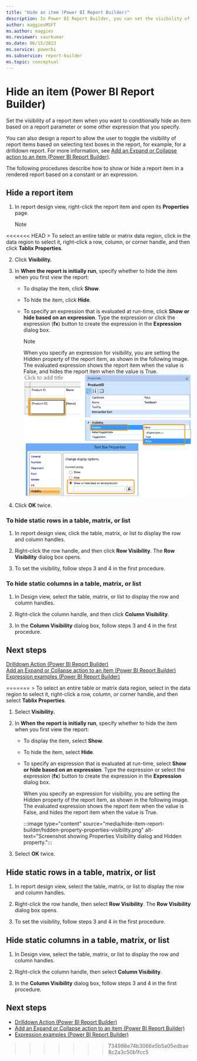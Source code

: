 ```yaml
---
title: "Hide an item (Power BI Report Builder)"
description: In Power BI Report Builder, you can set the visibility of a report item. You can specify a report parameter or other expression to conditionally hide an item.
author: maggiesMSFT
ms.author: maggies
ms.reviewer: saurkumar
ms.date: 06/15/2023
ms.service: powerbi
ms.subservice: report-builder
ms.topic: conceptual
---
```

# Hide an item (Power BI Report Builder)

  Set the visibility of a report item when you want to conditionally hide an item based on a report parameter or some other expression that you specify.

You can also design a report to allow the user to toggle the visibility of report items based on selecting text boxes in the report, for example, for a drilldown report. For more information, see [Add an Expand or Collapse action to an item (Power BI Report Builder)](/sql/reporting-services/report-design/add-an-expand-or-collapse-action-to-an-item-report-builder-and-ssrs).

The following procedures describe how to show or hide a report item in a rendered report based on a constant or an expression.

## Hide a report item

1. In report design view, right-click the report item and open its **Properties** page.

    > [!NOTE]  
<<<<<<< HEAD
    >  To select an entire table or matrix data region, click in the data region to select it, right-click a row, column, or corner handle, and then click **Tablix Properties**.  
  
2.  Click **Visibility.**  
  
3.  In **When the report is initially run**, specify whether to hide the item when you first view the report:  
  
    -   To display the item, click **Show**.  
  
    -   To hide the item, click **Hide**.  
  
    -   To specify an expression that is evaluated at run-time, click **Show or hide based on an expression**. Type the expression or click the expression (**fx**) button to create the expression in the **Expression** dialog box.  
  
        > [!NOTE]  
        >  When you specify an expression for visibility, you are setting the Hidden property of the report item, as shown in the following image. The evaluated expression shows the report item when the value is False, and hides the report item when the value is True.   
        > ![Screenshot showing Properties_Visibility dialog and Hidden property](../report-builder/media/hidden-property-properties-visibility.png "Properties_Visibility dialog and Hidden property")  
  
4.  Click **OK** twice.  
  
### To hide static rows in a table, matrix, or list  
  
1.  In report design view, click the table, matrix, or list to display the row and column handles.  
  
2.  Right-click the row handle, and then click **Row Visibility**. The **Row Visibility** dialog box opens.  
  
3.  To set the visibility, follow steps 3 and 4 in the first procedure.  
  
### To hide static columns in a table, matrix, or list  
  
1.  In Design view, select the table, matrix, or list to display the row and column handles.  
  
2.  Right-click the column handle, and then click **Column Visibility**.  
  
3.  In the **Column Visibility** dialog box, follow steps 3 and 4 in the first procedure.  
  
## Next steps 
 [Drilldown Action &#40;Power BI Report Builder&#41;](/sql/reporting-services/report-design/drilldown-action-report-builder-and-ssrs)   
 [Add an Expand or Collapse action to an item &#40;Power BI Report Builder&#41;](/sql/reporting-services/report-design/add-an-expand-or-collapse-action-to-an-item-report-builder-and-ssrs)   
 [Expression examples &#40;Power BI Report Builder&#41;](/sql/reporting-services/report-design/expression-examples-report-builder-and-ssrs)  
  
  
=======
    >  To select an entire table or matrix data region, select in the data region to select it, right-click a row, column, or corner handle, and then select **Tablix Properties**.

1. Select **Visibility.**

1. In **When the report is initially run**, specify whether to hide the item when you first view the report:

    - To display the item, select **Show**.

    - To hide the item, select **Hide**.

    - To specify an expression that is evaluated at run-time, select **Show or hide based on an expression**. Type the expression or select the expression (**fx**) button to create the expression in the **Expression** dialog box.

        When you specify an expression for visibility, you are setting the Hidden property of the report item, as shown in the following image. The evaluated expression shows the report item when the value is False, and hides the report item when the value is True.

        :::image type="content" source="media/hide-item-report-builder/hidden-property-properties-visibility.png" alt-text="Screenshot showing Properties Visibility dialog and Hidden property.":::

1. Select **OK** twice.

## Hide static rows in a table, matrix, or list

1. In report design view, select the table, matrix, or list to display the row and column handles.

1. Right-click the row handle, then select **Row Visibility**. The **Row Visibility** dialog box opens.

1. To set the visibility, follow steps 3 and 4 in the first procedure.

## Hide static columns in a table, matrix, or list

1. In Design view, select the table, matrix, or list to display the row and column handles.

1. Right-click the column handle, then select **Column Visibility**.

1. In the **Column Visibility** dialog box, follow steps 3 and 4 in the first procedure.

## Next steps

- [Drilldown Action (Power BI Report Builder)](/sql/reporting-services/report-design/drilldown-action-report-builder-and-ssrs)
- [Add an Expand or Collapse action to an item (Power BI Report Builder)](/sql/reporting-services/report-design/add-an-expand-or-collapse-action-to-an-item-report-builder-and-ssrs)
- [Expression examples (Power BI Report Builder)](/sql/reporting-services/report-design/expression-examples-report-builder-and-ssrs)
>>>>>>> 734988e74b3066e5b5a05edbae8c2a3c50b1fcc5
